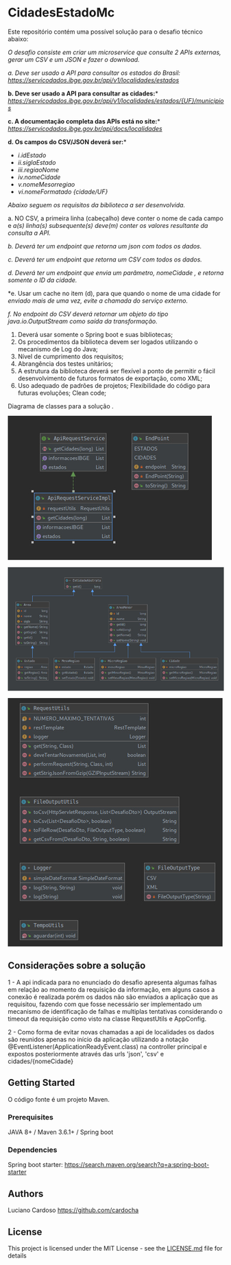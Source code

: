 # CidadesEstadoMc

Este repositório contém uma possível solução para o desafio técnico abaixo: 

*O desafio consiste em criar um microservice que consulte 2 APIs externas, gerar um*
*CSV e um JSON e fazer o download.*

*a. Deve ser usado a API para consultar os estados do Brasil:*
*https://servicodados.ibge.gov.br/api/v1/localidades/estados*

**b. Deve ser usado a API para consultar as cidades:***
*https://servicodados.ibge.gov.br/api/v1/localidades/estados/{UF}/municipios*

**c. A documentação completa das APIs está no site:***
*https://servicodados.ibge.gov.br/api/docs/localidades*

**d. Os campos do CSV/JSON deverá ser:***

* *i.idEstado*
* *ii.siglaEstado*
* *iii.regiaoNome*
* *iv.nomeCidade*
* *v.nomeMesorregiao*
* *vi.nomeFormatado {cidade/UF}*

*Abaixo seguem os requisitos da biblioteca a ser desenvolvida.*

a. NO CSV, a primeira linha (cabeçalho) deve conter o nome de cada campo e 
*a(s) linha(s) subsequente(s) deve(m) conter os valores resultante da consulta*
*a API.*

*b. Deverá ter um endpoint que retorna um json com todos os dados.*

*c. Deverá ter um endpoint que retorna um CSV com todos os dados.*

*d. Deverá ter um endpoint que envia um parâmetro,  nomeCidade , e retorna*
*somente o ID da cidade.*

*e. Usar um cache no item (d), para que quando o nome de uma cidade for
*enviado mais de uma vez, evite a chamada do serviço externo.*

*f. No endpoint do CSV deverá retornar um objeto do tipo  java.io.OutputStream*
*como saída da transformação.*



1. Deverá usar somente o Spring boot e suas bibliotecas;
2. Os procedimentos da biblioteca devem ser logados utilizando o
   mecanismo de Log do Java;
3. Nível de cumprimento dos requisitos;
4. Abrangência dos testes unitários;
5. A estrutura da biblioteca deverá ser flexível a ponto de permitir
   o fácil desenvolvimento de futuros formatos de exportação,
   como XML;
6. Uso adequado de padrões de projetos;
   Flexibilidade do código para futuras evoluções;
   Clean code;

Diagrama de classes para a solução .

![alt text](https://raw.githubusercontent.com/cardocha/cidadesEstadosMc/master/src/main/resources/static/api.jpg)

![alt text](https://raw.githubusercontent.com/cardocha/cidadesEstadosMc/master/src/main/resources/static/models.jpg)

![alt text](https://raw.githubusercontent.com/cardocha/cidadesEstadosMc/master/src/main/resources/static/utils.jpg)



## Considerações sobre a solução

1 - A api indicada para no enunciado do desafio apresenta algumas falhas em relação ao momento da requisição da informação, em alguns casos a conexão é realizada porém os dados não são enviados a aplicação que as requisitou, fazendo com que fosse necessário ser implementado um mecanismo de identificação de falhas e multiplas tentativas considerando o timeout da requisição como visto na classe RequestUtils e AppConfig.

2 - Como forma de evitar novas chamadas a api de localidades os dados são reunidos apenas no início da aplicação utilizando a notação @EventListener(ApplicationReadyEvent.class) na controller principal e expostos posteriormente através das urls 'json', 'csv' e cidades/{nomeCidade}




## Getting Started

O código fonte é um projeto Maven.  

### Prerequisites

JAVA 8+ / Maven 3.6.1+ / Spring boot  

### Dependencies

Spring boot starter: https://search.maven.org/search?q=a:spring-boot-starter

## Authors

Luciano Cardoso https://github.com/cardocha

## License

This project is licensed under the MIT License - see the [LICENSE.md](LICENSE.md) file for details
